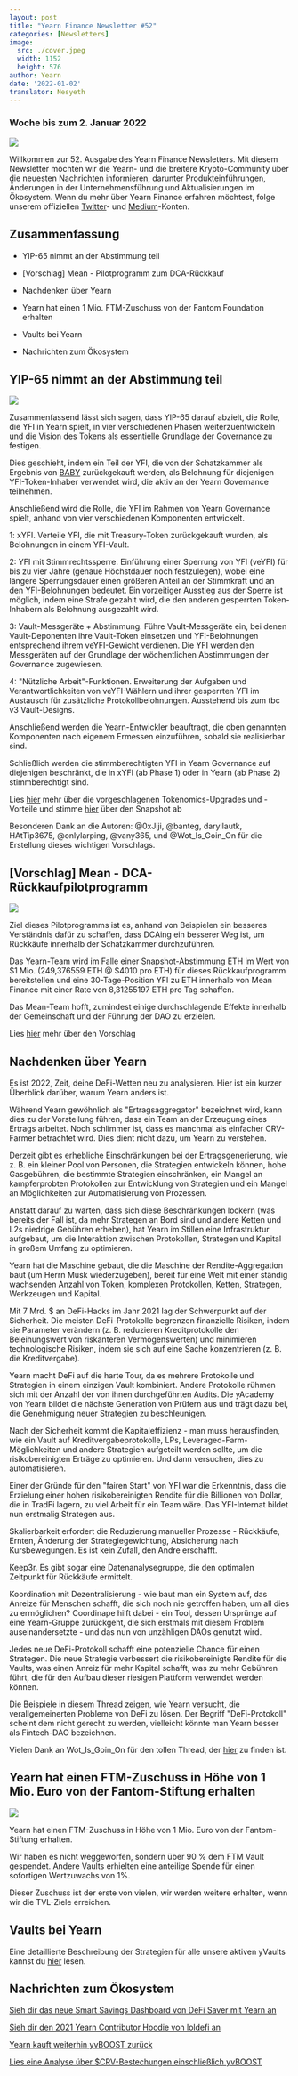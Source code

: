 ```yaml
---
layout: post
title: "Yearn Finance Newsletter #52"
categories: [Newsletters]
image:
  src: ./cover.jpeg
  width: 1152
  height: 576
author: Yearn
date: '2022-01-02'
translator: Nesyeth
---
```


### Woche bis zum 2. Januar 2022

![](/_posts/_newsletters/Yearn-Finance-Newsletter-52/cover.jpeg?w=880&h=440)

Willkommen zur 52. Ausgabe des Yearn Finance Newsletters. Mit diesem Newsletter möchten wir die Yearn- und die breitere Krypto-Community über die neuesten Nachrichten informieren, darunter Produkteinführungen, Änderungen in der Unternehmensführung und Aktualisierungen im Ökosystem. Wenn du mehr über Yearn Finance erfahren möchtest, folge unserem offiziellen [Twitter](https://twitter.com/iearnfinance)- und [Medium](https://medium.com/iearn)-Konten.

## Zusammenfassung

- YIP-65 nimmt an der Abstimmung teil

- [Vorschlag] Mean - Pilotprogramm zum DCA-Rückkauf

- Nachdenken über Yearn

- Yearn hat einen 1 Mio. FTM-Zuschuss von der Fantom Foundation erhalten

- Vaults bei Yearn

- Nachrichten zum Ökosystem

## YIP-65 nimmt an der Abstimmung teil

![](/_posts/_newsletters/Yearn-Finance-Newsletter-52/image2.jpg?w=980&h=871)

Zusammenfassend lässt sich sagen, dass YIP-65 darauf abzielt, die Rolle, die YFI in Yearn spielt, in vier verschiedenen Phasen weiterzuentwickeln und die Vision des Tokens als essentielle Grundlage der Governance zu festigen.

Dies geschieht, indem ein Teil der YFI, die von der Schatzkammer als Ergebnis von [BABY](https://yips.yearn.finance/YIPS/yip-56) zurückgekauft werden, als Belohnung für diejenigen YFI-Token-Inhaber verwendet wird, die aktiv an der Yearn Governance teilnehmen.

Anschließend wird die Rolle, die YFI im Rahmen von Yearn Governance spielt, anhand von vier verschiedenen Komponenten entwickelt.

1: xYFI. Verteile YFI, die mit Treasury-Token zurückgekauft wurden, als Belohnungen in einem YFI-Vault.

2: YFI mit Stimmrechtssperre. Einführung einer Sperrung von YFI (veYFI) für bis zu vier Jahre (genaue Höchstdauer noch festzulegen), wobei eine längere Sperrungsdauer einen größeren Anteil an der Stimmkraft und an den YFI-Belohnungen bedeutet. Ein vorzeitiger Ausstieg aus der Sperre ist möglich, indem eine Strafe gezahlt wird, die den anderen gesperrten Token-Inhabern als Belohnung ausgezahlt wird.

3: Vault-Messgeräte + Abstimmung. Führe Vault-Messgeräte ein, bei denen Vault-Deponenten ihre Vault-Token einsetzen und YFI-Belohnungen entsprechend ihrem veYFI-Gewicht verdienen. Die YFI werden den Messgeräten auf der Grundlage der wöchentlichen Abstimmungen der Governance zugewiesen.

4: "Nützliche Arbeit"-Funktionen. Erweiterung der Aufgaben und Verantwortlichkeiten von veYFI-Wählern und ihrer gesperrten YFI im Austausch für zusätzliche Protokollbelohnungen. Ausstehend bis zum tbc v3 Vault-Designs.

Anschließend werden die Yearn-Entwickler beauftragt, die oben genannten Komponenten nach eigenem Ermessen einzuführen, sobald sie realisierbar sind.

Schließlich werden die stimmberechtigten YFI in Yearn Governance auf diejenigen beschränkt, die in xYFI (ab Phase 1) oder in Yearn (ab Phase 2) stimmberechtigt sind.

Lies [hier](https://gov.yearn.finance/t/yip-65-evolving-yfi-tokenomics/11994) mehr über die vorgeschlagenen Tokenomics-Upgrades und -Vorteile und stimme [hier](https://snapshot.org/#/ybaby.eth/proposal/0x8f7417fa5565d9f46e16618503e8808c36d51b2a9e8217a68c632d7c090d69d9) über den Snapshot ab

Besonderen Dank an die Autoren: @0xJiji, @banteg, daryllautk, HAtTip3675, @onlylarping, @vany365, und @Wot_Is_Goin_On für die Erstellung dieses wichtigen Vorschlags.

## [Vorschlag] Mean - DCA-Rückkaufpilotprogramm

![](/_posts/_newsletters/Yearn-Finance-Newsletter-52/image3.jpg?w=690&h=301)

Ziel dieses Pilotprogramms ist es, anhand von Beispielen ein besseres Verständnis dafür zu schaffen, dass DCAing ein besserer Weg ist, um Rückkäufe innerhalb der Schatzkammer durchzuführen.

Das Yearn-Team wird im Falle einer Snapshot-Abstimmung ETH im Wert von $1 Mio. (249,376559 ETH @ $4010 pro ETH) für dieses Rückkaufprogramm bereitstellen und eine 30-Tage-Position YFI zu ETH innerhalb von Mean Finance mit einer Rate von 8,31255197 ETH pro Tag schaffen.

Das Mean-Team hofft, zumindest einige durchschlagende Effekte innerhalb der Gemeinschaft und der Führung der DAO zu erzielen.

Lies [hier](https://gov.yearn.finance/t/proposal-mean-dca-buyback-pilot-program/12065) mehr über den Vorschlag

## Nachdenken über Yearn

Es ist 2022, Zeit, deine DeFi-Wetten neu zu analysieren. Hier ist ein kurzer Überblick darüber, warum Yearn anders ist.

Während Yearn gewöhnlich als "Ertragsaggregator" bezeichnet wird, kann dies zu der Vorstellung führen, dass ein Team an der Erzeugung eines Ertrags arbeitet. Noch schlimmer ist, dass es manchmal als einfacher CRV-Farmer betrachtet wird. Dies dient nicht dazu, um Yearn zu verstehen.

Derzeit gibt es erhebliche Einschränkungen bei der Ertragsgenerierung, wie z. B. ein kleiner Pool von Personen, die Strategien entwickeln können, hohe Gasgebühren, die bestimmte Strategien einschränken, ein Mangel an kampferprobten Protokollen zur Entwicklung von Strategien und ein Mangel an Möglichkeiten zur Automatisierung von Prozessen.

Anstatt darauf zu warten, dass sich diese Beschränkungen lockern (was bereits der Fall ist, da mehr Strategen an Bord sind und andere Ketten und L2s niedrige Gebühren erheben), hat Yearn im Stillen eine Infrastruktur aufgebaut, um die Interaktion zwischen Protokollen, Strategen und Kapital in großem Umfang zu optimieren.

Yearn hat die Maschine gebaut, die die Maschine der Rendite-Aggregation baut (um Herrn Musk wiederzugeben), bereit für eine Welt mit einer ständig wachsenden Anzahl von Token, komplexen Protokollen, Ketten, Strategen, Werkzeugen und Kapital.

Mit 7 Mrd. $ an DeFi-Hacks im Jahr 2021 lag der Schwerpunkt auf der Sicherheit. Die meisten DeFi-Protokolle begrenzen finanzielle Risiken, indem sie Parameter verändern (z. B. reduzieren Kreditprotokolle den Beleihungswert von riskanteren Vermögenswerten) und minimieren technologische Risiken, indem sie sich auf eine Sache konzentrieren (z. B. die Kreditvergabe).

Yearn macht DeFi auf die harte Tour, da es mehrere Protokolle und Strategien in einem einzigen Vault kombiniert. Andere Protokolle rühmen sich mit der Anzahl der von ihnen durchgeführten Audits. Die yAcademy von Yearn bildet die nächste Generation von Prüfern aus und trägt dazu bei, die Genehmigung neuer Strategien zu beschleunigen.

Nach der Sicherheit kommt die Kapitaleffizienz - man muss herausfinden, wie ein Vault auf Kreditvergabeprotokolle, LPs, Leveraged-Farm-Möglichkeiten und andere Strategien aufgeteilt werden sollte, um die risikobereinigten Erträge zu optimieren. Und dann versuchen, dies zu automatisieren.

Einer der Gründe für den "fairen Start" von YFI war die Erkenntnis, dass die Erzielung einer hohen risikobereinigten Rendite für die Billionen von Dollar, die in TradFi lagern, zu viel Arbeit für ein Team wäre. Das YFI-Internat bildet nun erstmalig Strategen aus.

Skalierbarkeit erfordert die Reduzierung manueller Prozesse - Rückkäufe, Ernten, Änderung der Strategiegewichtung, Absicherung nach Kursbewegungen. Es ist kein Zufall, den Andre erschafft.

Keep3r. Es gibt sogar eine Datenanalysegruppe, die den optimalen Zeitpunkt für Rückkäufe ermittelt.

Koordination mit Dezentralisierung - wie baut man ein System auf, das Anreize für Menschen schafft, die sich noch nie getroffen haben, um all dies zu ermöglichen? Coordinape hilft dabei - ein Tool, dessen Ursprünge auf eine Yearn-Gruppe zurückgeht, die sich erstmals mit diesem Problem auseinandersetzte - und das nun von unzähligen DAOs genutzt wird.

Jedes neue DeFi-Protokoll schafft eine potenzielle Chance für einen Strategen. Die neue Strategie verbessert die risikobereinigte Rendite für die Vaults, was einen Anreiz für mehr Kapital schafft, was zu mehr Gebühren führt, die für den Aufbau dieser riesigen Plattform verwendet werden können.

Die Beispiele in diesem Thread zeigen, wie Yearn versucht, die verallgemeinerten Probleme von DeFi zu lösen. Der Begriff "DeFi-Protokoll" scheint dem nicht gerecht zu werden, vielleicht könnte man Yearn besser als Fintech-DAO bezeichnen.

Vielen Dank an Wot_Is_Goin_On für den tollen Thread, der [hier](https://twitter.com/Wot_Is_Goin_On/status/1477277152336916484) zu finden ist.

## Yearn hat einen FTM-Zuschuss in Höhe von 1 Mio. Euro von der Fantom-Stiftung erhalten

![](/_posts/_newsletters/Yearn-Finance-Newsletter-52/image4.jpg?w=1100&h=1092)

Yearn hat einen FTM-Zuschuss in Höhe von 1 Mio. Euro von der Fantom-Stiftung erhalten.

Wir haben es nicht weggeworfen, sondern über 90 % dem FTM Vault gespendet. Andere Vaults erhielten eine anteilige Spende für einen sofortigen Wertzuwachs von 1%.

Dieser Zuschuss ist der erste von vielen, wir werden weitere erhalten, wenn wir die TVL-Ziele erreichen.

## Vaults bei Yearn

Eine detaillierte Beschreibung der Strategien für alle unsere aktiven yVaults kannst du [hier](https://medium.com/yearn-state-of-the-vaults/the-vaults-at-yearn-9237905ffed3) lesen.

## Nachrichten zum Ökosystem

[Sieh dir das neue Smart Savings Dashboard von DeFi Saver mit Yearn an](https://twitter.com/DeFiSaver/status/1476614075815809028?s=20)

[Sieh dir den 2021 Yearn Contributor Hoodie von loldefi an](https://twitter.com/loldefi/status/1477062572595884032)

[Yearn kauft weiterhin yvBOOST zurück](https://twitter.com/wavey0x/status/1474946151006842884)

[Lies eine Analyse über $CRV-Bestechungen einschließlich yvBOOST](https://twitter.com/0xSEM/status/1475284063204388867)
